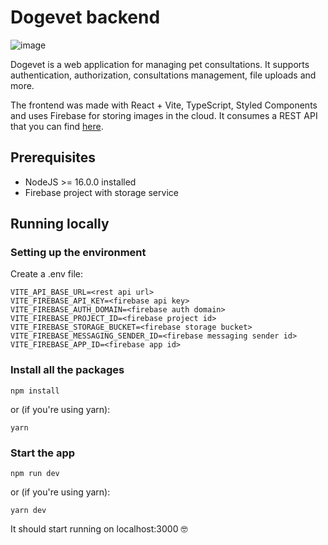 # Dogevet backend

![image](https://user-images.githubusercontent.com/51771490/166848774-aafde27b-ff86-4e95-bbcb-ba5c65892d7b.png)

Dogevet is a web application for managing pet consultations. It supports authentication, authorization, consultations management, file uploads and more.

The frontend was made with React + Vite, TypeScript, Styled Components and uses Firebase for storing images in the cloud.
It consumes a REST API that you can find [here](https://github.com/LeuGimrt/dogevet-backend).

## Prerequisites
- NodeJS >= 16.0.0 installed
- Firebase project with storage service

## Running locally

### Setting up the environment

Create a .env file:
```
VITE_API_BASE_URL=<rest api url>
VITE_FIREBASE_API_KEY=<firebase api key>
VITE_FIREBASE_AUTH_DOMAIN=<firebase auth domain>
VITE_FIREBASE_PROJECT_ID=<firebase project id>
VITE_FIREBASE_STORAGE_BUCKET=<firebase storage bucket>
VITE_FIREBASE_MESSAGING_SENDER_ID=<firebase messaging sender id>
VITE_FIREBASE_APP_ID=<firebase app id>
```

### Install all the packages

```
npm install
```
or (if you're using yarn):
```
yarn
```

### Start the app

```
npm run dev
```
or (if you're using yarn):
```
yarn dev
```

It should start running on localhost:3000 🤓
